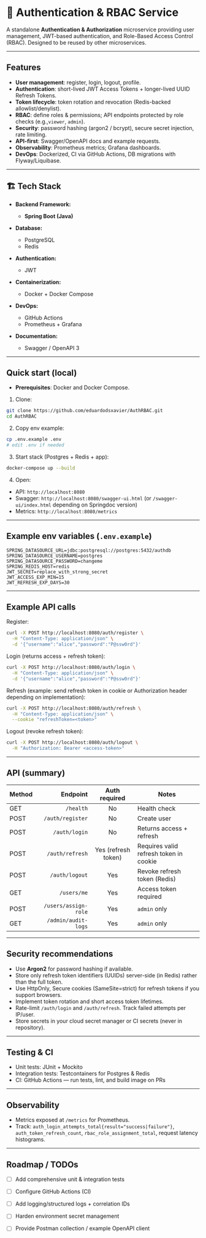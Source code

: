 # 🔐 Authentication & RBAC Service

A standalone **Authentication & Authorization** microservice providing user management, JWT-based authentication, and Role-Based Access Control (RBAC). Designed to be reused by other microservices.

---

## Features

- **User management**: register, login, logout, profile.
- **Authentication**: short-lived JWT Access Tokens + longer-lived UUID Refresh Tokens.
- **Token lifecycle**: token rotation and revocation (Redis-backed allowlist/denylist).
- **RBAC**: define roles & permissions; API endpoints protected by role checks (e.g.,`viewer`, `admin`).
- **Security**: password hashing (argon2 / bcrypt), secure secret injection, rate limiting.
- **API-first**: Swagger/OpenAPI docs and example requests.
- **Observability**: Prometheus metrics; Grafana dashboards.
- **DevOps**: Dockerized, CI via GitHub Actions, DB migrations with Flyway/Liquibase.

---

## 🏗️ Tech Stack 

* **Backend Framework:**
  * **Spring Boot (Java)**

* **Database:**
  * PostgreSQL 
  * Redis 

* **Authentication:**
  * JWT 

* **Containerization:**
  * Docker + Docker Compose

* **DevOps:**
  * GitHub Actions 
  * Prometheus + Grafana 

* **Documentation:**
  * Swagger / OpenAPI 3

---

## Quick start (local)

- **Prerequisites**: Docker and Docker Compose.

1. Clone:
```bash
git clone https://github.com/eduardodsxavier/AuthRBAC.git
cd AuthRBAC
````

2. Copy env example:

```bash
cp .env.example .env
# edit .env if needed
```

3. Start stack (Postgres + Redis + app):

```bash
docker-compose up --build
```

4. Open:

* API: `http://localhost:8080`
* Swagger: `http://localhost:8080/swagger-ui.html` (or `/swagger-ui/index.html` depending on Springdoc version)
* Metrics: `http://localhost:8080/metrics`

---

## Example env variables (`.env.example`)

```
SPRING_DATASOURCE_URL=jdbc:postgresql://postgres:5432/authdb
SPRING_DATASOURCE_USERNAME=postgres
SPRING_DATASOURCE_PASSWORD=changeme
SPRING_REDIS_HOST=redis
JWT_SECRET=replace_with_strong_secret
JWT_ACCESS_EXP_MIN=15
JWT_REFRESH_EXP_DAYS=30
```

---

## Example API calls

Register:

```bash
curl -X POST http://localhost:8080/auth/register \
  -H "Content-Type: application/json" \
  -d '{"username":"alice","password":"P@ssw0rd"}'
```

Login (returns access + refresh token):

```bash
curl -X POST http://localhost:8080/auth/login \
  -H "Content-Type: application/json" \
  -d '{"username":"alice","password":"P@ssw0rd"}'
```

Refresh (example: send refresh token in cookie or Authorization header depending on implementation):

```bash
curl -X POST http://localhost:8080/auth/refresh \
  -H "Content-Type: application/json" \
  --cookie "refreshToken=<token>"
```

Logout (revoke refresh token):

```bash
curl -X POST http://localhost:8080/auth/logout \
  -H "Authorization: Bearer <access-token>"
```

---

## API (summary)

| Method |             Endpoint |    Auth required    | Notes                        |
| ------ | -------------------: | :-----------------: | ---------------------------- |
| GET    |            `/health` |          No         | Health check                 |
| POST   |     `/auth/register` |          No         | Create user                  |
| POST   |        `/auth/login` |          No         | Returns access + refresh     |
| POST   |      `/auth/refresh` | Yes (refresh token) | Requires valid refresh token in cookie |
| POST   |       `/auth/logout` |         Yes         | Revoke refresh token (Redis) |
| GET    |          `/users/me` |         Yes         | Access token required        |
| POST   | `/users/assign-role` |         Yes         | `admin` only                 |
| GET    |  `/admin/audit-logs` |         Yes         | `admin` only                 |

---

## Security recommendations

* Use **Argon2** for password hashing if available.
* Store only refresh token identifiers (UUIDs) server-side (in Redis) rather than the full token.
* Use HttpOnly, Secure cookies (SameSite=strict) for refresh tokens if you support browsers.
* Implement token rotation and short access token lifetimes.
* Rate-limit `/auth/login` and `/auth/refresh`. Track failed attempts per IP/user.
* Store secrets in your cloud secret manager or CI secrets (never in repository).

---

## Testing & CI

* Unit tests: JUnit + Mockito
* Integration tests: Testcontainers for Postgres & Redis
* CI: GitHub Actions — run tests, lint, and build image on PRs

---

## Observability

* Metrics exposed at `/metrics` for Prometheus.
* Track: `auth_login_attempts_total{result="success|failure"}`, `auth_token_refresh_count`, `rbac_role_assignment_total`, request latency histograms.

---

## Roadmap / TODOs

* [ ] Add comprehensive unit & integration tests
* [ ] Configure GitHub Actions (CI)
* [ ] Add logging/structured logs + correlation IDs
* [ ] Harden environment secret management
* [ ] Provide Postman collection / example OpenAPI client

